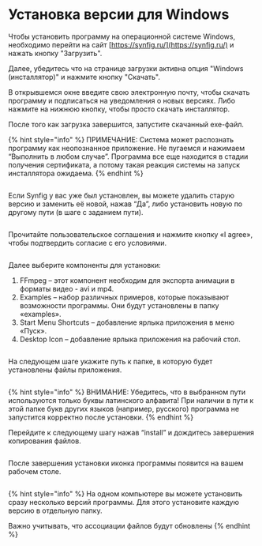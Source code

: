 # Установка версии для Windows

Чтобы установить программу на операционной системе Windows, необходимо перейти на сайт [https://synfig.ru/](https://synfig.ru/) и нажать кнопку "Загрузить".&#x20;

Далее, убедитесь что на странице загрузки активна опция "Windows (инсталлятор)" и нажмите кнопку "Скачать".

В открывшемся окне введите свою электронную почту, чтобы скачать программу и подписаться на уведомления о новых версиях. Либо нажмите на нижнюю кнопку, чтобы просто скачать инсталлятор.

После того как загрузка завершится, запустите скачанный exe-файл.

{% hint style="info" %}
ПРИМЕЧАНИЕ: Система может распознать программу как неопознанное приложение. Не пугаемся и нажимаем “Выполнить в любом случае”. Программа все еще находится в стадии получения сертификата, а потому такая реакция системы на запуск инсталлятора ожидаема.
{% endhint %}

<figure><img src="https://lh7-rt.googleusercontent.com/docsz/AD_4nXfcn_DNWGUcecsIyo0uupPGFUIs-Uv1IgytL4bw6zR0gfdc3IWCchAddNeM-PJMNOJNtnCk1lxRq6PTY_lWWnBk6xbhPwWK3dtP9xILM37EBcflS-XTwaWmBBjpvQov2GbqeqIfkw?key=FoDxXNc_QigqWC4DcTMGjln5" alt=""><figcaption></figcaption></figure>

Если Synfig у вас уже был установлен, вы можете удалить старую версию и заменить её новой, нажав “Да”, либо установить новую по другому пути (в шаге с заданием пути).

<figure><img src="https://lh7-rt.googleusercontent.com/docsz/AD_4nXeJ6SPDhPL8MofAnuOsj1pO47q7jFCHIpYadRW19RZnmhtu8fzjFabcR9ytQPD0IN99BPhpPy4E46_-0beblrjMBTqgQdKW-lOmpluDb_hkLPH17G6Ish1czjZsUdPdtELeluUfew?key=FoDxXNc_QigqWC4DcTMGjln5" alt=""><figcaption></figcaption></figure>

Прочитайте пользовательское соглашения и нажмите кнопку «I agree», чтобы подтвердить согласие с его условиями.

<figure><img src="https://lh7-rt.googleusercontent.com/docsz/AD_4nXcL0zb6vPTT0IqTsHdZVKLqcmpIsTeFDAg8hH4-Yj2CaRKDxNf5ZTct26YQS1ayNA_xUcRoEZTggrjcexBk-utEGIk7TgILiBLnsl8id_Y3zQZ0YPolOhHBmFvysSo2B0vG5j_X?key=FoDxXNc_QigqWC4DcTMGjln5" alt=""><figcaption></figcaption></figure>

Далее выберите компоненты для установки:

1. FFmpeg – этот компонент необходим для экспорта анимации в форматы видео - avi и mp4.
2. Examples – набор различных примеров, которые показывают возможности программы. Они будут установлены в папку «examples».
3. Start Menu Shortcuts – добавление ярлыка приложения в меню «Пуск».
4. Desktop Icon – добавление ярлыка приложения на рабочий стол.

<figure><img src="https://lh7-rt.googleusercontent.com/docsz/AD_4nXc_rSynm5_NYeBhzxFZzs7W865lo7Om5pW-g7padbml0IIZUAU4VhFLL_bfD9HfJhmjAZR6--Cflmi9gv-UUtsbzTxf-laPVV6bi-1EPaMSfRxOqiyDasifjyZ7RLOYOo3XoIoQww?key=FoDxXNc_QigqWC4DcTMGjln5" alt=""><figcaption></figcaption></figure>

На следующем шаге укажите путь к папке, в которую будет установлены файлы приложения.

<figure><img src="https://lh7-rt.googleusercontent.com/docsz/AD_4nXckTJYD6uF9UUYtDwVNC3y8sElAdn4Iw-_lnV7WDSgAJUUoYankqfx9s9Y4N3tFifPku5Tmh1n2BoMMYOCA2gyzxgixK1RLzjNSGusVSjZeth5EvynCfzzGmsfYPjyYedoyrK-Ndw?key=FoDxXNc_QigqWC4DcTMGjln5" alt=""><figcaption></figcaption></figure>

{% hint style="info" %}
ВНИМАНИЕ: Убедитесь, что в выбранном пути используются только буквы латинского алфавита! При наличии в пути к этой папке букв других языков (например, русского) программа не запустится корректно после установки.
{% endhint %}

Перейдите к следующему шагу нажав “install” и дождитесь завершения копирования файлов.

<figure><img src="https://lh7-rt.googleusercontent.com/docsz/AD_4nXfegiVZszNUGWe3_o8eig50ANvUz9QlSjatP4D_qZ6-_zgG-XoCegt4k6voqYtXdiKkN8HTThL56-QQ9y0sAOxH6kEwsVGQllMhJ9UnVUFkLcaDBN7GKclNpVOs9FvfyTFzV3Si?key=FoDxXNc_QigqWC4DcTMGjln5" alt=""><figcaption></figcaption></figure>

После завершения установки иконка программы появится на вашем рабочем столе.

<figure><img src="https://lh7-rt.googleusercontent.com/docsz/AD_4nXeAp0rkva47AQDiFDbC-7Ofu29C1JeuO9pwFvqDmG5LuCcUf2sqzg_qF8ACgqq9CxvpOYPydMaz4OFp-lgSNTxnTIzFeOd5ltRvaa2c30UIuelSfIcVy5HoOLLKl9n7lixfM0d9FA?key=FoDxXNc_QigqWC4DcTMGjln5" alt=""><figcaption></figcaption></figure>

{% hint style="info" %}
На одном компьютере вы можете установить сразу несколько версий программы. Для этого установите каждую версию в отдельную папку.

Важно учитывать, что ассоциации файлов будут обновлены
{% endhint %}

